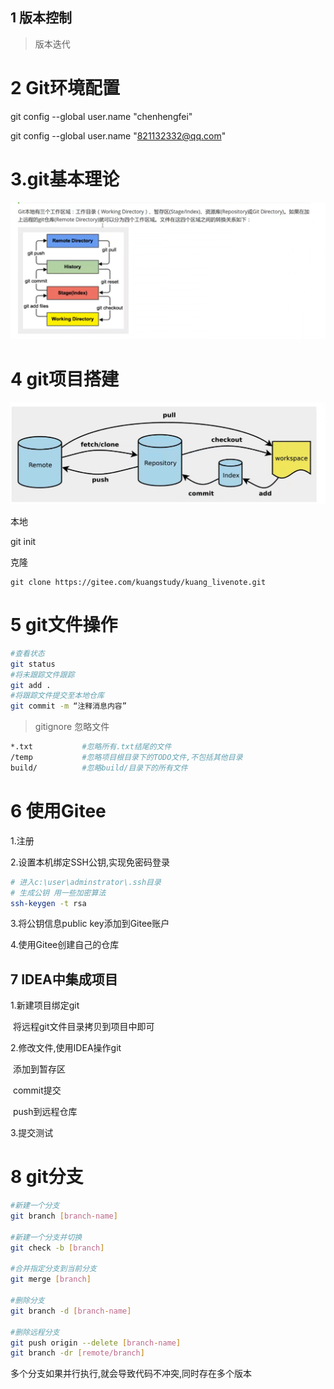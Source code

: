 ## 1 版本控制

> 版本迭代

# 2 Git环境配置

git config --global user.name "chenhengfei"

git config --global user.name "821132332@qq.com"

# 3.git基本理论

![image-20220320204622764](git.assets/image-20220320204622764.png)

# 4 git项目搭建

![image-20220320205451793](git.assets/image-20220320205451793.png)

本地

git init

克隆

```git
git clone https://gitee.com/kuangstudy/kuang_livenote.git
```



# 5 git文件操作

```bash
#查看状态
git status
#将未跟踪文件跟踪
git add .
#将跟踪文件提交至本地仓库
git commit -m “注释消息内容”

```

> gitignore 忽略文件

```bash
*.txt			#忽略所有.txt结尾的文件
/temp			#忽略项目根目录下的TODO文件,不包括其他目录
build/			#忽略build/目录下的所有文件
```

# 6 使用Gitee

1.注册

2.设置本机绑定SSH公钥,实现免密码登录

```bash
# 进入c:\user\adminstrator\.ssh目录
# 生成公钥 用一些加密算法
ssh-keygen -t rsa
```

3.将公钥信息public key添加到Gitee账户

4.使用Gitee创建自己的仓库

## 7 IDEA中集成项目

1.新建项目绑定git

​	将远程git文件目录拷贝到项目中即可

2.修改文件,使用IDEA操作git

​	添加到暂存区

​	commit提交

​	push到远程仓库

3.提交测试

# 8 git分支

```bash
#新建一个分支
git branch [branch-name]

#新建一个分支并切换
git check -b [branch]

#合并指定分支到当前分支
git merge [branch]

#删除分支
git branch -d [branch-name]

#删除远程分支
git push origin --delete [branch-name]
git branch -dr [remote/branch]
```

多个分支如果并行执行,就会导致代码不冲突,同时存在多个版本























































